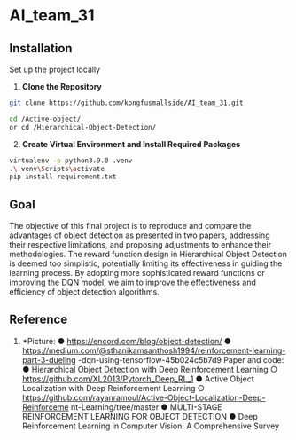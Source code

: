 # AI_team_31
## Installation
Set up the project locally

1. **Clone the Repository**

```bash
git clone https://github.com/kongfusmallside/AI_team_31.git

cd /Active-object/
or cd /Hierarchical-Object-Detection/
```

2. **Create Virtual Environment and Install Required Packages**

```bash
virtualenv -p python3.9.0 .venv
.\.venv\Scripts\activate
pip install requirement.txt
```

## Goal
The objective of this final project is to reproduce and compare the advantages of object detection as presented in two papers, addressing their respective limitations, and proposing adjustments to enhance their methodologies. The reward function design in Hierarchical Object Detection is deemed too simplistic, potentially limiting its effectiveness in guiding the learning process. By adopting more sophisticated reward functions or improving the DQN model, we aim to improve the effectiveness and efficiency of object detection algorithms.

## Reference
1. *Picture:
● https://encord.com/blog/object-detection/
● https://medium.com/@sthanikamsanthosh1994/reinforcement-learning-part-3-dueling
-dqn-using-tensorflow-45b024c5b7d9
Paper and code:
● Hierarchical Object Detection with Deep Reinforcement Learning
○ https://github.com/XL2013/Pytorch_Deep_RL_1
● Active Object Localization with Deep Reinforcement Learning
○ https://github.com/rayanramoul/Active-Object-Localization-Deep-Reinforceme
nt-Learning/tree/master
● MULTI-STAGE REINFORCEMENT LEARNING FOR OBJECT DETECTION
● Deep Reinforcement Learning in Computer Vision: A Comprehensive Survey
